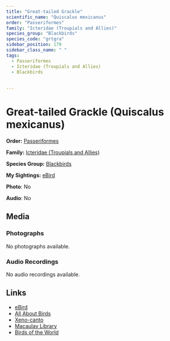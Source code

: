 ```yaml
---
title: "Great-tailed Grackle"
scientific_name: "Quiscalus mexicanus"
order: "Passeriformes"
family: "Icteridae (Troupials and Allies)"
species_group: "Blackbirds"
species_code: "grtgra"
sidebar_position: 179
sidebar_class_name: " "
tags: 
  - Passeriformes
  - Icteridae (Troupials and Allies)
  - Blackbirds
  
  
---
```


# Great-tailed Grackle (Quiscalus mexicanus)

**Order:** [Passeriformes](/tags/passeriformes)

**Family:** [Icteridae (Troupials and Allies)](/tags/icteridae-troupials-and-allies)

**Species Group:** [Blackbirds](/tags/blackbirds)

**My Sightings:** [eBird](https://ebird.org/lifelist?r=world&time=life&spp=grtgra)

**Photo**: No 

**Audio**: No

## Media
### Photographs
No photographs available.

### Audio Recordings
No audio recordings available.

## Links
* [eBird](https://ebird.org/species/grtgra) 
* [All About Birds](https://www.allaboutbirds.org/guide/grtgra) 
* [Xeno-canto](https://www.xeno-canto.org/species/quiscalus-mexicanus) 
* [Macaulay Library](https://search.macaulaylibrary.org/catalog?taxonCode=grtgra&sort=rating_rank_desc)
* [Birds of the World](https://birdsoftheworld.org/bow/species/grtgra)
